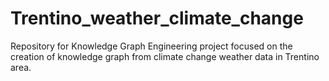 # Trentino_weather_climate_change
Repository for Knowledge Graph Engineering project focused on the creation of knowledge graph from climate change weather data in Trentino area.
